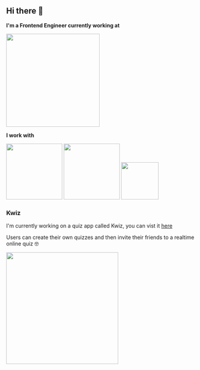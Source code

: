 ## Hi there 👋

**I'm a Frontend Engineer currently working at**

<img src="https://q-cf.bstatic.com/static/img/bcom_logo_blue_bg/f12f834e849b2a7f752a14b2598a6ddfeda1e713.svg" width="250">

**I work with**

<span><img src="https://blog.wildix.com/wp-content/uploads/2020/06/react-logo.jpg" width="150"></span>
<span><img src="https://i2.wp.com/blog.logrocket.com/wp-content/uploads/2019/10/nodejs.png?fit=1240%2C700&ssl=1" width="150"></span>
<span><img src="https://seeklogo.com/images/A/amazon-web-services-aws-logo-6C2E3DCD3E-seeklogo.com.png" width="100"></span>


### Kwiz

I'm currently working on a quiz app called Kwiz, you can vist it [here](https://kwizgame.com)

Users can create their own quizzes and then invite their friends to a realtime online quiz 🤓

<img src="https://i.imgur.com/26gTS85.png" width="300" />
